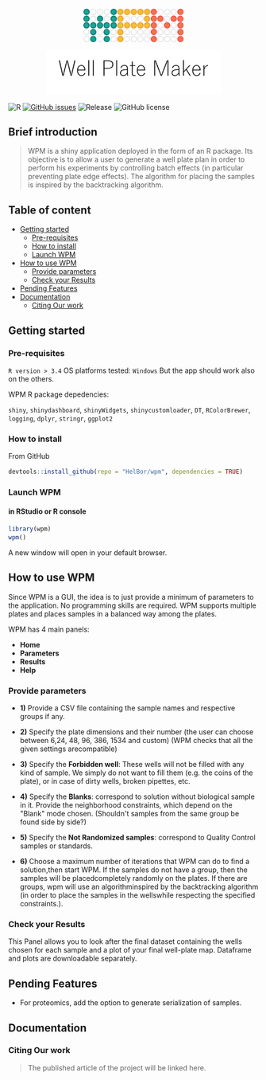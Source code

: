 <p align="center"><img width=40% src="https://github.com/HelBor/wpm/blob/master/inst/wpmApp/www/images/wpm_logo.png"></p>
<p align="center"><img width=70% src="https://github.com/HelBor/wpm/blob/master/inst/wpmApp/www/images/wpm_name.png"></p>


![R](https://img.shields.io/badge/R-v3.4+-blue?style=flat-square)
[![GitHub issues](https://img.shields.io/github/issues/HelBor/wpm?style=flat-square)](https://github.com/HelBor/wpm/blob/issues)
![Release](https://img.shields.io/badge/release-alpha-orange?style=flat-square)
![GitHub license](https://img.shields.io/github/license/HelBor/wpm?style=flat-square)


## Brief introduction

> WPM is a shiny application deployed in the form of an R package.
> Its objective is to allow a user to generate a well plate plan in order to perform his experiments by controlling batch effects (in particular preventing plate edge effects).
> The algorithm for placing the samples is inspired by the backtracking algorithm.

## Table of content
 * [Getting started](https://github.com/HelBor/wpm#getting-started)
   - [Pre-requisites](https://github.com/HelBor/wpm#pre-requisites)
   - [How to install](https://github.com/HelBor/wpm#how-to-install)
   - [Launch WPM](https://github.com/HelBor/wpm#launch-wpm)
 * [How to use WPM](https://github.com/HelBor/wpm#how-to-use-wpm)
   - [Provide parameters](https://github.com/HelBor/wpm#provide-parameters)
   - [Check your Results](https://github.com/HelBor/wpm#check-your-results)
 * [Pending Features](https://github.com/HelBor/wpm#pending-features)
 * [Documentation](https://github.com/HelBor/wpm#documentation)
   - [Citing Our work](https://github.com/HelBor/wpm#citing-our-work)


## Getting started

### Pre-requisites
`R version > 3.4`
OS platforms tested: `Windows`
But the app should work also on the others.

WPM R package depedencies:

`shiny`, `shinydashboard`, `shinyWidgets`, `shinycustomloader`, `DT`, 
`RColorBrewer`, `logging`, `dplyr`, `stringr`, `ggplot2`

### How to install

From GitHub
```R
devtools::install_github(repo = "HelBor/wpm", dependencies = TRUE)
```

### Launch WPM

#### in RStudio or R console

```R
library(wpm)
wpm()
```
A new window will open in your default browser.

## How to use WPM

Since WPM is a GUI, the idea is to just provide a minimum of parameters to the application. 
No programming skills are required. WPM supports multiple plates and places samples in a balanced way among the plates.

WPM has 4 main panels:

* __Home__
* __Parameters__
* __Results__
* __Help__


### Provide parameters

- **1)** Provide a CSV file containing the sample names and respective groups if any.

- **2)** Specify the plate dimensions and their number (the user can choose between 6,24,  48,  96,  386,  1534  and  custom)  (WPM  checks  that  all  the  given  settings  arecompatible)

- **3)** Specify the __Forbidden well__: These  wells  will  not  be  filled  with  any  kind  of  sample. We simply do not want to fill them (e.g. the coins of the plate), or in case of dirty wells, broken pipettes, etc.

- **4)** Specify the __Blanks__: correspond to solution without biological sample in it. Provide the neighborhood constraints, which depend on the "Blank" mode chosen. (Shouldn't samples from the same group be found side by side?)

- **5)** Specify the __Not Randomized samples__: correspond to Quality Control samples or standards.

- **6)** Choose a maximum number of iterations that WPM can do to find a solution,then start WPM. If the samples do not have a group, then the samples will be placedcompletely randomly on the plates. If there are groups, wpm will use an algorithminspired by the backtracking algorithm (in order to place the samples in the wellswhile respecting the specified constraints.).


### Check your Results

This Panel allows you to look after the final dataset containing the wells chosen for each sample and a plot of your final well-plate map. Dataframe and plots are downloadable separately.


## Pending Features
* For proteomics, add the option to generate serialization of samples.

## Documentation

### Citing Our work
> The published article of the project will be linked here.